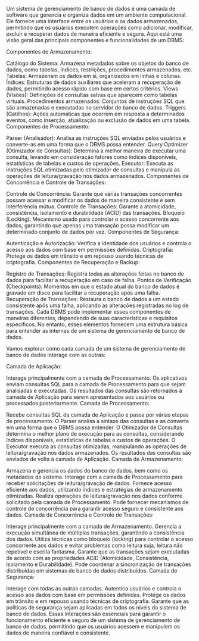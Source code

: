 Um sistema de gerenciamento de banco de dados é uma camada de software que gerencia e organiza dados em um ambiente computacional. Ele fornece uma interface entre os usuários e os dados armazenados, permitindo que os usuários executem operações como adicionar, modificar, excluir e recuperar dados de maneira eficiente e segura. Aqui está uma visão geral das principais componentes e funcionalidades de um DBMS:

Componentes de Armazenamento:

Catálogo do Sistema: Armazena metadados sobre os objetos do banco de dados, como tabelas, índices, restrições, procedimentos armazenados, etc.
Tabelas: Armazenam os dados em si, organizados em linhas e colunas.
Índices: Estruturas de dados auxiliares que aceleram a recuperação de dados, permitindo acesso rápido com base em certos critérios.
Views (Visões): Definições de consultas salvas que aparecem como tabelas virtuais.
Procedimentos armazenados: Conjuntos de instruções SQL que são armazenadas e executadas no servidor de banco de dados.
Triggers (Gatilhos): Ações automáticas que ocorrem em resposta a determinados eventos, como inserção, atualização ou exclusão de dados em uma tabela.
Componentes de Processamento:

Parser (Analisador): Analisa as instruções SQL enviadas pelos usuários e converte-as em uma forma que o DBMS possa entender.
Query Optimizer (Otimizador de Consultas): Determina a melhor maneira de executar uma consulta, levando em consideração fatores como índices disponíveis, estatísticas de tabelas e custos de operações.
Executor: Executa as instruções SQL otimizadas pelo otimizador de consultas e manipula as operações de leitura/gravação nos dados armazenados.
Componentes de Concorrência e Controle de Transações:

Controle de Concorrência: Garante que várias transações concorrentes possam acessar e modificar os dados de maneira consistente e sem interferência mútua.
Controle de Transações: Garante a atomicidade, consistência, isolamento e durabilidade (ACID) das transações.
Bloqueio (Locking): Mecanismo usado para controlar o acesso concorrente aos dados, garantindo que apenas uma transação possa modificar um determinado conjunto de dados por vez.
Componentes de Segurança:

Autenticação e Autorização: Verifica a identidade dos usuários e controla o acesso aos dados com base em permissões definidas.
Criptografia: Protege os dados em trânsito e em repouso usando técnicas de criptografia.
Componentes de Recuperação e Backup:

Registro de Transações: Registra todas as alterações feitas no banco de dados para facilitar a recuperação em caso de falha.
Pontos de Verificação (Checkpoints): Momentos em que o estado atual do banco de dados é gravado em disco para facilitar a recuperação após uma falha.
Recuperação de Transações: Restaura o banco de dados a um estado consistente após uma falha, aplicando as alterações registradas no log de transações.
Cada DBMS pode implementar esses componentes de maneiras diferentes, dependendo de suas características e requisitos específicos. No entanto, esses elementos fornecem uma estrutura básica para entender as internas de um sistema de gerenciamento de banco de dados.

Vamos explorar como cada camada de um sistema de gerenciamento de banco de dados interage com as outras:

Camada de Aplicação:

Interage principalmente com a camada de Processamento.
Os aplicativos enviam consultas SQL para a camada de Processamento para que sejam analisadas e executadas.
Os resultados das consultas são retornados à camada de Aplicação para serem apresentados aos usuários ou processados posteriormente.
Camada de Processamento:

Recebe consultas SQL da camada de Aplicação e passa por várias etapas de processamento.
O Parser analisa a sintaxe das consultas e as converte em uma forma que o DBMS possa entender.
O Otimizador de Consultas determina o melhor plano de execução para as consultas, considerando índices disponíveis, estatísticas de tabelas e custos de operações.
O Executor executa as consultas otimizadas, manipulando as operações de leitura/gravação nos dados armazenados.
Os resultados das consultas são enviados de volta à camada de Aplicação.
Camada de Armazenamento:

Armazena e gerencia os dados do banco de dados, bem como os metadados do sistema.
Interage com a camada de Processamento para receber solicitações de leitura/gravação de dados.
Fornece acesso eficiente aos dados, utilizando índices e estratégias de armazenamento otimizadas.
Realiza operações de leitura/gravação nos dados conforme solicitado pela camada de Processamento.
Pode fornecer mecanismos de controle de concorrência para garantir acesso seguro e consistente aos dados.
Camada de Concorrência e Controle de Transações:

Interage principalmente com a camada de Armazenamento.
Gerencia a execução simultânea de múltiplas transações, garantindo a consistência dos dados.
Utiliza técnicas como bloqueio (locking) para controlar o acesso concorrente aos dados e evitar problemas como leitura suja, leitura não repetível e escrita fantasma.
Garante que as transações sejam executadas de acordo com as propriedades ACID (Atomicidade, Consistência, Isolamento e Durabilidade).
Pode coordenar a sincronização de transações distribuídas em sistemas de banco de dados distribuídos.
Camada de Segurança:

Interage com todas as outras camadas.
Autentica usuários e controla o acesso aos dados com base em permissões definidas.
Protege os dados em trânsito e em repouso usando técnicas de criptografia.
Garante que as políticas de segurança sejam aplicadas em todos os níveis do sistema de banco de dados.
Essas interações são essenciais para garantir o funcionamento eficiente e seguro de um sistema de gerenciamento de banco de dados, permitindo que os usuários acessem e manipulem os dados de maneira confiável e consistente.